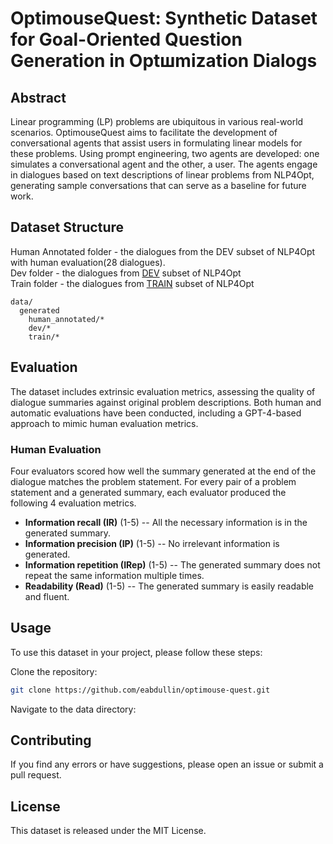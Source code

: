 # OptimouseQuest: Synthetic Dataset for Goal-Oriented Question Generation in Optшmization Dialogs
## Abstract
Linear programming (LP) problems are ubiquitous in various real-world scenarios. OptimouseQuest aims to facilitate the development of conversational agents that assist users in formulating linear models for these problems. Using prompt engineering, two agents are developed: one simulates a conversational agent and the other, a user. The agents engage in dialogues based on text descriptions of linear problems from NLP4Opt, generating sample conversations that can serve as a baseline for future work.

## Dataset Structure
Human Annotated folder - the dialogues from the DEV subset of NLP4Opt with human evaluation(28 dialogues).   
Dev folder - the dialogues from [DEV](https://github.com/nl4opt/nl4opt-competition/blob/main/generation_data/dev.jsonl) subset of NLP4Opt  
Train folder - the dialogues from [TRAIN](https://github.com/nl4opt/nl4opt-competition/blob/main/generation_data/train.jsonl) subset of NLP4Opt  
```
data/ 
  generated
    human_annotated/* 
    dev/* 
    train/* 
```
## Evaluation
The dataset includes extrinsic evaluation metrics, assessing the quality of dialogue summaries against original problem descriptions. Both human and automatic evaluations have been conducted, including a GPT-4-based approach to mimic human evaluation metrics.
### Human Evaluation
Four evaluators scored how well the summary generated at the end of the dialogue matches the problem statement. For every pair of a problem statement and a generated summary, each evaluator produced the following 4 evaluation metrics.

- **Information recall (IR)** (1-5) -- All the necessary information is in the generated summary.
- **Information precision (IP)** (1-5) -- No irrelevant information is generated.
- **Information repetition (IRep)** (1-5) -- The generated summary does not repeat the same information multiple times.
- **Readability (Read)** (1-5) -- The generated summary is easily readable and fluent.

## Usage
To use this dataset in your project, please follow these steps:

Clone the repository:

```bash
git clone https://github.com/eabdullin/optimouse-quest.git
```
Navigate to the data directory:

## Contributing
If you find any errors or have suggestions, please open an issue or submit a pull request.

## License
This dataset is released under the MIT License.
